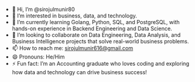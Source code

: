- 👋 Hi, I’m @sirojulmunir80
- 👀 I’m interested in business, data, and technology.
- 🌱 I’m currently learning Golang, Python, SQL, and PostgreSQL, with hands-on experience in Backend Engineering and Data Science.
- 💞️ I’m looking to collaborate on Data Engineering, Data Analysis, and Business Intelligence projects that solve real-world business problems.
- 📫 How to reach me: sirojulmunir616@gmail.com
- 😄 Pronouns: He/Him
- ⚡ Fun fact: I’m an Accounting graduate who loves coding and exploring how data and technology can drive business success!



